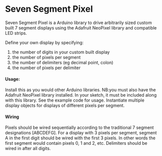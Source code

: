 # Seven Segment Pixel

Seven Segment Pixel is a Arduino library to drive arbitrarily sized custom built 7 segment displays using the Adafruit NeoPixel library and compatible LED strips. 

Define your own display by specifying:
  1. the number of digits in your custom built display
  2. the number of pixels per segment
  3. the number of delimiters (eg decimal point, colon)
  4. the number of pixels per delimiter

#### Usage:
Install this as you would other Arduino libraries. NB:you must also have the Adafruit NeoPixel library installed. In your sketch, it must be included along with this library.  See the example code for usage.  Instantiate multiple display objects for displays of different pixels per segment. 

#### Wiring
Pixels should be wired sequentially according to the traditional 7 segment designations [ABCDEFG].  For a display with 3 pixels per segment, segment A in the first digit should be wired with the first 3 pixels.  In other words the first segment would contain pixels 0, 1 and 2, etc. Delimiters should be wired in after all digits.
